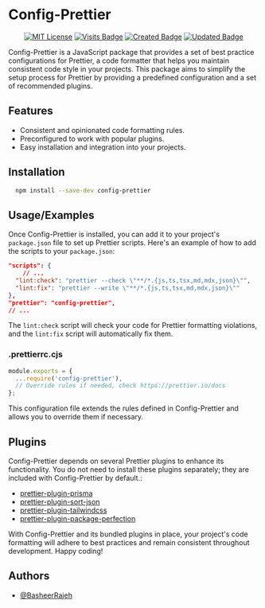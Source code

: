 # Config-Prettier

<div align="center">

[![MIT License](https://img.shields.io/badge/License-MIT-green.svg)](https://choosealicense.com/licenses/mit/)
[![Visits Badge](https://badges.pufler.dev/visits/BasheerRajeh/config-prettier-js)](https://github.com/BasheerRajeh/config-prettier-js)
[![Created Badge](https://badges.pufler.dev/created/BasheerRajeh/config-prettier-js)](https://www.npmjs.com/package/config-prettier)
[![Updated Badge](https://badges.pufler.dev/updated/BasheerRajeh/config-prettier-js)](https://www.npmjs.com/package/config-prettier)

</div>

Config-Prettier is a JavaScript package that provides a set of best practice configurations for Prettier, a code formatter that helps you maintain consistent code style in your projects. This package aims to simplify the setup process for Prettier by providing a predefined configuration and a set of recommended plugins.

## Features

- Consistent and opinionated code formatting rules.
- Preconfigured to work with popular plugins.
- Easy installation and integration into your projects.



## Installation

```bash
  npm install --save-dev config-prettier
```
    
## Usage/Examples
Once Config-Prettier is installed, you can add it to your project's `package.json` file to set up Prettier scripts. Here's an example of how to add the scripts to your `package.json`:

```json
"scripts": {
    // ...
  "lint:check": "prettier --check \"**/*.{js,ts,tsx,md,mdx,json}\"",
  "lint:fix": "prettier --write \"**/*.{js,ts,tsx,md,mdx,json}\""
}, 
"prettier": "config-prettier",
// ...
```

The `lint:check` script will check your code for Prettier formatting violations, and the `lint:fix` script will automatically fix them.

### .prettierrc.cjs

```javascript
module.exports = {
  ...require('config-prettier'),
  // Override rules if needed, check https://prettier.io/docs
};
```

This configuration file extends the rules defined in Config-Prettier and allows you to override them if necessary.

## Plugins
Config-Prettier depends on several Prettier plugins to enhance its functionality. You do not need to install these plugins separately; they are included with Config-Prettier by default.:

- [prettier-plugin-prisma](https://www.npmjs.com/package/prettier-plugin-prisma)
- [prettier-plugin-sort-json](https://www.npmjs.com/package/prettier-plugin-sort-json)
- [prettier-plugin-tailwindcss](https://www.npmjs.com/package/prettier-plugin-tailwindcss)
- [prettier-plugin-package-perfection](https://www.npmjs.com/package/prettier-plugin-package-perfection)

With Config-Prettier and its bundled plugins in place, your project's code formatting will adhere to best practices and remain consistent throughout development. Happy coding!


## Authors

- [@BasheerRajeh](https://www.github.com/BasheerRajeh)

